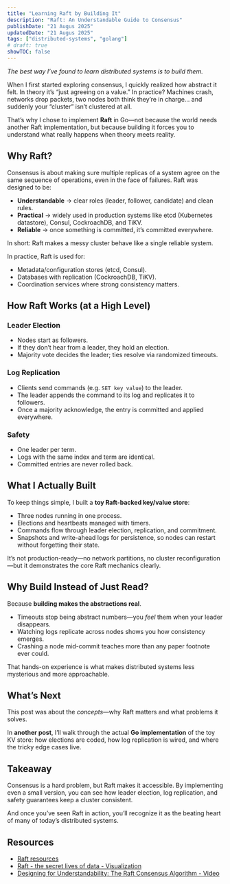 ```yaml
---
title: "Learning Raft by Building It"
description: "Raft: An Understandable Guide to Consensus"
publishDate: "21 Augus 2025"
updatedDate: "21 Augus 2025"
tags: ["distributed-systems", "golang"]
# draft: true
showTOC: false
---
```


*The best way I’ve found to learn distributed systems is to build them.*

When I first started exploring consensus, I quickly realized how abstract it felt. In theory it’s “just agreeing on a value.” In practice? Machines crash, networks drop packets, two nodes both think they’re in charge… and suddenly your “cluster” isn’t clustered at all.

That’s why I chose to implement **Raft** in Go—not because the world needs another Raft implementation, but because building it forces you to understand what really happens when theory meets reality.

## Why Raft?

Consensus is about making sure multiple replicas of a system agree on the same sequence of operations, even in the face of failures. Raft was designed to be:

- **Understandable** → clear roles (leader, follower, candidate) and clean rules.
- **Practical** → widely used in production systems like etcd (Kubernetes datastore), Consul, CockroachDB, and TiKV.
- **Reliable** → once something is committed, it’s committed everywhere.

In short: Raft makes a messy cluster behave like a single reliable system.

In practice, Raft is used for:
-  Metadata/configuration stores (etcd, Consul).
-  Databases with replication (CockroachDB, TiKV).
-  Coordination services where strong consistency matters.

## How Raft Works (at a High Level)

### Leader Election
-  Nodes start as followers.
-  If they don’t hear from a leader, they hold an election.
-  Majority vote decides the leader; ties resolve via randomized timeouts.

### Log Replication
- Clients send commands (e.g. `SET key value`) to the leader.
- The leader appends the command to its log and replicates it to followers.
- Once a majority acknowledge, the entry is committed and applied everywhere.

### Safety
- One leader per term.
- Logs with the same index and term are identical.
- Committed entries are never rolled back.

## What I Actually Built

To keep things simple, I built a **toy Raft-backed key/value store**:
- Three nodes running in one process.
- Elections and heartbeats managed with timers.
- Commands flow through leader election, replication, and commitment.
- Snapshots and write-ahead logs for persistence, so nodes can restart without forgetting their state.

It’s not production-ready—no network partitions, no cluster reconfiguration—but it demonstrates the core Raft mechanics clearly.


## Why Build Instead of Just Read?

Because **building makes the abstractions real**.
- Timeouts stop being abstract numbers—you *feel* them when your leader disappears.
- Watching logs replicate across nodes shows you how consistency emerges.
- Crashing a node mid-commit teaches more than any paper footnote ever could.

That hands-on experience is what makes distributed systems less mysterious and more approachable.


## What’s Next

This post was about the *concepts*—why Raft matters and what problems it solves.

In **another post**, I’ll walk through the actual **Go implementation** of the toy KV store: how elections are coded, how log replication is wired, and where the tricky edge cases live.


## Takeaway

Consensus is a hard problem, but Raft makes it accessible. By implementing even a small version, you can see how leader election, log replication, and safety guarantees keep a cluster consistent.

And once you’ve seen Raft in action, you’ll recognize it as the beating heart of many of today’s distributed systems.

## Resources
* [Raft resources](https://raft.github.io/)  
* [Raft - the secret lives of data - Visualization](https://thesecretlivesofdata.com/raft/)  
* [Designing for Understandability: The Raft Consensus Algorithm - Video](https://www.youtube.com/watch?v=vYp4LYbnnW8)  